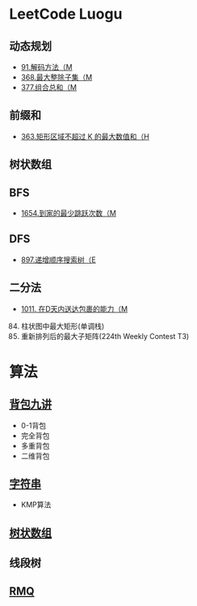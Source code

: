 # LeetCode Luogu
 ## 动态规划
  - [91.解码方法（M](https://github.com/YuLei98/Notes/blob/master/LeetCode/91.%20%E8%A7%A3%E7%A0%81%E6%96%B9%E6%B3%95%20(%E5%8A%A8%E6%80%81%E8%A7%84%E5%88%92))
  - [368.最大整除子集（M](https://github.com/YuLei98/Notes/blob/master/LeetCode/368.%20%E6%9C%80%E5%A4%A7%E6%95%B4%E9%99%A4%E5%AD%90%E9%9B%86%EF%BC%88M%EF%BC%89(%E5%8A%A8%E6%80%81%E8%A7%84%E5%88%92))
  - [377.组合总和（M](https://github.com/YuLei98/Notes/blob/master/LeetCode/377.%20%E7%BB%84%E5%90%88%E6%80%BB%E5%92%8CIV%EF%BC%88M%EF%BC%89(%E5%8A%A8%E6%80%81%E8%A7%84%E5%88%92))
 ## 前缀和
  - [363.矩形区域不超过 K 的最大数值和（H](https://github.com/YuLei98/Notes/blob/master/LeetCode/363.%20%E7%9F%A9%E5%BD%A2%E5%8C%BA%E5%9F%9F%E4%B8%8D%E8%B6%85%E8%BF%87K%E7%9A%84%E6%9C%80%E5%A4%A7%E6%95%B0%E5%80%BC%E5%92%8C(Hard)%20(%E5%89%8D%E7%BC%80%E5%92%8C))
 ## 树状数组
 ## BFS
  - [1654.到家的最少跳跃次数（M](https://github.com/YuLei98/Notes/blob/master/LeetCode/1654.%E5%88%B0%E5%AE%B6%E7%9A%84%E6%9C%80%E5%B0%91%E8%B7%B3%E8%B7%83%E6%AC%A1%E6%95%B0%EF%BC%88M%EF%BC%89(BFS))
 ## DFS
  - [897.递增顺序搜索树（E](https://github.com/YuLei98/Notes/blob/master/LeetCode/897.%E9%80%92%E5%A2%9E%E9%A1%BA%E5%BA%8F%E6%90%9C%E7%B4%A2%E6%A0%91%EF%BC%88E%EF%BC%89(DFS))
 ## 二分法
  - [1011. 在D天内送达包裹的能力（M](https://github.com/YuLei98/Notes/blob/master/LeetCode/1011.%20%E5%9C%A8D%E5%A4%A9%E5%86%85%E9%80%81%E8%BE%BE%E5%8C%85%E8%A3%B9%E7%9A%84%E8%83%BD%E5%8A%9B%EF%BC%88M%EF%BC%89(%E4%BA%8C%E5%88%86))

84. 柱状图中最大矩形(单调栈)
1727. 重新排列后的最大子矩阵(224th Weekly Contest T3)
  



# 算法
 ## [背包九讲](https://github.com/YuLei98/Notes/blob/master/%E7%AE%97%E6%B3%95/%E8%83%8C%E5%8C%85%E9%97%AE%E9%A2%98)
   - 0-1背包
   - 完全背包
   - 多重背包
   - 二维背包
 ## [字符串](https://github.com/YuLei98/Notes/blob/master/%E7%AE%97%E6%B3%95/%E5%AD%97%E7%AC%A6%E4%B8%B2%E7%AE%97%E6%B3%95.md)
   - KMP算法
 ## [树状数组](https://github.com/YuLei98/Notes/blob/master/%E7%AE%97%E6%B3%95/%E6%A0%91%E7%8A%B6%E6%95%B0%E7%BB%84)
 ## 线段树
 ## [RMQ](https://github.com/YuLei98/Notes/blob/master/%E7%AE%97%E6%B3%95/RMQ)
   
